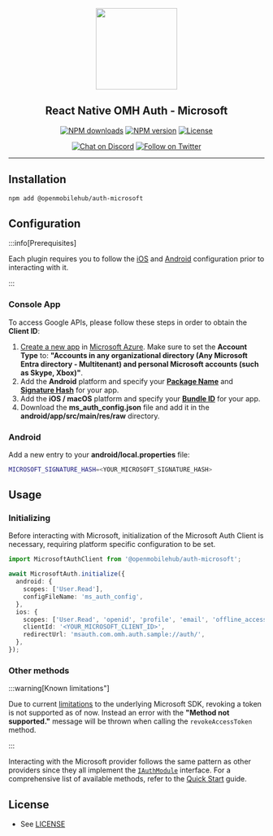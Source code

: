 <p align="center">
  <a href="https://www.openmobilehub.com/">
    <img width="160px" src="https://openmobilehub.github.io/react-native-omh-auth/img/logo.png"/><br/>
  </a>
  <h2 align="center">React Native OMH Auth - Microsoft</h2>
</p>

<p align="center">
  <a href="https://www.npmjs.com/package/@openmobilehub/auth-microsoft"><img src="https://img.shields.io/npm/dm/@openmobilehub/auth-microsoft.svg?style=flat" alt="NPM downloads"/></a>
  <a href="https://www.npmjs.com/package/@openmobilehub/auth-microsoft"><img src="https://img.shields.io/npm/v/@openmobilehub/auth-microsoft.svg?style=flat" alt="NPM version"/></a>
  <a href="/LICENSE"><img src="https://img.shields.io/npm/l/@openmobilehub/auth-microsoft.svg?style=flat" alt="License"/></a>
</p>

<p align="center">
  <a href="https://discord.com/invite/yTAFKbeVMw"><img src="https://img.shields.io/discord/1115727214827278446.svg?style=flat&colorA=7289da&label=Chat%20on%20Discord" alt="Chat on Discord"/></a>
  <a href="https://twitter.com/openmobilehub"><img src="https://img.shields.io/twitter/follow/rnfirebase.svg?style=flat&colorA=1da1f2&colorB=&label=Follow%20on%20Twitter" alt="Follow on Twitter"/></a>
</p>

---

## Installation

```bash
npm add @openmobilehub/auth-microsoft
```

## Configuration

:::info[Prerequisites]

Each plugin requires you to follow the [iOS](https://www.openmobilehub.com/react-native-omh-auth/docs/getting-started#ios-configuration) and [Android](https://www.openmobilehub.com/react-native-omh-auth/docs/getting-started#android-configuration) configuration prior to interacting with it.

:::

### Console App

To access Google APIs, please follow these steps in order to obtain the **Client ID**:

1. [Create a new app](https://learn.microsoft.com/en-us/entra/identity-platform/tutorial-v2-android#register-your-application-with-microsoft-entra-id) in [Microsoft Azure](https://portal.azure.com/#view/Microsoft_AAD_RegisteredApps/CreateApplicationBlade). Make sure to set the **Account Type** to: **"Accounts in any organizational directory (Any Microsoft Entra directory - Multitenant) and personal Microsoft accounts (such as Skype, Xbox)"**.
2. Add the **Android** platform and specify your [**Package Name**](https://developer.android.com/build/configure-app-module#set-application-id) and [**Signature Hash**](https://learn.microsoft.com/en-us/entra/identity-platform/tutorial-v2-android#register-your-application-with-microsoft-entra-id:~:text=In%20the%20Signature%20hash%20section%20of%20the%20Configure%20your%20Android%20app%20pane%2C%20select%20Generating%20a%20development%20Signature%20Hash.%20and%20copy%20the%20KeyTool%20command%20to%20your%20command%20line.) for your app.
3. Add the **iOS / macOS** platform and specify your [**Bundle ID**](https://developer.apple.com/documentation/xcode/preparing-your-app-for-distribution/#Set-the-bundle-ID) for your app.
4. Download the **ms_auth_config.json** file and add it in the **android/app/src/main/res/raw** directory.

### Android

Add a new entry to your **android/local.properties** file:

```bash title="android/local.properties"
MICROSOFT_SIGNATURE_HASH=<YOUR_MICROSOFT_SIGNATURE_HASH>
```

## Usage

### Initializing

Before interacting with Microsoft, initialization of the Microsoft Auth Client is necessary, requiring platform specific configuration to be set.

```typescript
import MicrosoftAuthClient from '@openmobilehub/auth-microsoft';

await MicrosoftAuth.initialize({
  android: {
    scopes: ['User.Read'],
    configFileName: 'ms_auth_config',
  },
  ios: {
    scopes: ['User.Read', 'openid', 'profile', 'email', 'offline_access'],
    clientId: '<YOUR_MICROSOFT_CLIENT_ID>',
    redirectUrl: 'msauth.com.omh.auth.sample://auth/',
  },
});
```

### Other methods

:::warning[Known limitations"]

Due to current [limitations](https://github.com/AzureAD/microsoft-authentication-library-for-android/issues/1037) to the underlying Microsoft SDK, revoking a token is not supported as of now. Instead an error with the **"Method not supported."** message will be thrown when calling the `revokeAccessToken` method.

:::

Interacting with the Microsoft provider follows the same pattern as other providers since they all implement the [`IAuthModule`](https://www.openmobilehub.com/react-native-omh-auth/docs/api/interfaces/openmobilehub_auth_core.IAuthModule#methods) interface. For a comprehensive list of available methods, refer to the [Quick Start](https://www.openmobilehub.com/react-native-omh-auth/docs/getting-started#sign-in) guide.

## License

- See [LICENSE](https://github.com/openmobilehub/react-native-omh-auth/blob/main/LICENSE)
